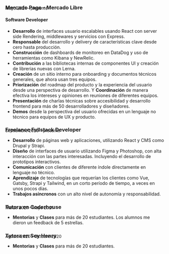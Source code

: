 ### Mercado Pago - Mercado Libre

<p style="absolute; margin-top: -2rem; font-size: 13px;">Mayo 2021 - presente</p>

#### Software Developer

- **Desarrollo** de interfaces usuario escalables usando React con server side Rendering, middlewares y servicios con Express.
- **Responsable** del desarrollo y delivery de características clave desde cero hasta producción.
- **Construcción** de dashboards de monitoreo en DataDog y uso de herramientas como Kibana y NewRelic.
- **Contribución** a las bibliotecas internas de componentes UI y creación de librerias nuevas con Lerna.
- **Creación** de un sitio interno para onboarding y documentos técnicos generales, que ahora usan tres equipos.
- **Priorización** del roadmap del producto y la experiencia del usuario desde una perspectiva de desarrollo. Y **Coordinación** de manera efectiva los intereses y opiniones en reuniones de diferentes equipos.
- **Presentación** de charlas técnicas sobre accesibilidad y desarrollo frontend para más de 50 desarrolladores y diseñadores.
- **Demos** desde la perspectiva del usuario ofrecidas en un lenguaje no técnico para equipos de UX y producto.

### Freelance Fullstack Developer

<p style="absolute; margin-top: -2rem; font-size: 13px;">Septiembre 2020 - presente</p>

- **Desarrollo** de páginas web y aplicaciones, utilizando React y CMS como Drupal y Strapi.
- **Diseño** de interfaces de usuario utilizando Figma y Photoshop, con alta interacción con las partes interesadas. Incluyendo el desarrollo de prototipos interactivos.
- **Comunicación** con clientes de diferente índole directamente en lenguaje no técnico.
- **Aprendizaje** de tecnologías que requerían los clientes como Vue, Gatsby, Strapi y Tailwind, en un corto período de tiempo, a veces en unos pocos días.
- **Trabajos asíncronos** con un alto nivel de autonomía y responsabilidad.

### Tutora en Coderhouse

<p style="absolute; margin-top: -2rem; font-size: 13px;">Marzo 2021 - Mayo 2021</p>

- **Mentorias** y **Clases** para más de 20 estudiantes. Los alumnos me dieron un feedback de 5 estrellas.

### Tutora en Soy Henry 

<p style="absolute; margin-top: -2rem; font-size: 13px;">Agosto 2020 - Octubre 2020</p>

- **Mentorias** y **Clases** para más de 20 estudiantes.

<div class=break-before-page />

